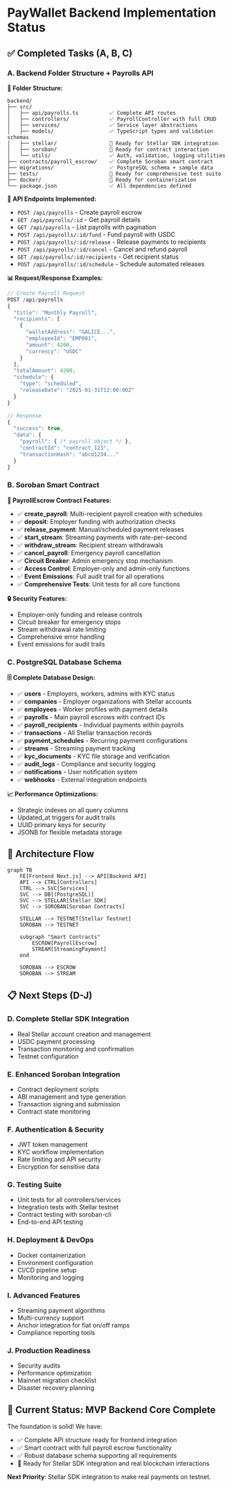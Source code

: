 # PayWallet Backend Implementation Status

## ✅ Completed Tasks (A, B, C)

### A. Backend Folder Structure + Payrolls API

**📁 Folder Structure:**
```
backend/
├── src/
│   ├── api/payrolls.ts          ✅ Complete API routes
│   ├── controllers/             ✅ PayrollController with full CRUD
│   ├── services/                ✅ Service layer abstractions
│   ├── models/                  ✅ TypeScript types and validation schemas
│   ├── stellar/                 📁 Ready for Stellar SDK integration
│   ├── soroban/                 📁 Ready for contract interaction
│   └── utils/                   ✅ Auth, validation, logging utilities
├── contracts/payroll_escrow/    ✅ Complete Soroban smart contract
├── migrations/                  ✅ PostgreSQL schema + sample data
├── tests/                       📁 Ready for comprehensive test suite
├── docker/                      📁 Ready for containerization
└── package.json                 ✅ All dependencies defined
```

**🚀 API Endpoints Implemented:**
- `POST /api/payrolls` - Create payroll escrow
- `GET /api/payrolls/:id` - Get payroll details  
- `GET /api/payrolls` - List payrolls with pagination
- `POST /api/payrolls/:id/fund` - Fund payroll with USDC
- `POST /api/payrolls/:id/release` - Release payments to recipients
- `POST /api/payrolls/:id/cancel` - Cancel and refund payroll
- `GET /api/payrolls/:id/recipients` - Get recipient status
- `POST /api/payrolls/:id/schedule` - Schedule automated releases

**📊 Request/Response Examples:**
```typescript
// Create Payroll Request
POST /api/payrolls
{
  "title": "Monthly Payroll",
  "recipients": [
    {
      "walletAddress": "GALICE...",
      "employeeId": "EMP001", 
      "amount": 4200,
      "currency": "USDC"
    }
  ],
  "totalAmount": 4200,
  "schedule": {
    "type": "scheduled",
    "releaseDate": "2025-01-31T12:00:00Z"
  }
}

// Response
{
  "success": true,
  "data": {
    "payroll": { /* payroll object */ },
    "contractId": "contract_123",
    "transactionHash": "abcd1234..."
  }
}
```

### B. Soroban Smart Contract

**🦀 PayrollEscrow Contract Features:**
- ✅ **create_payroll**: Multi-recipient payroll creation with schedules
- ✅ **deposit**: Employer funding with authorization checks  
- ✅ **release_payment**: Manual/scheduled payment releases
- ✅ **start_stream**: Streaming payments with rate-per-second
- ✅ **withdraw_stream**: Recipient stream withdrawals
- ✅ **cancel_payroll**: Emergency payroll cancellation
- ✅ **Circuit Breaker**: Admin emergency stop mechanism
- ✅ **Access Control**: Employer-only and admin-only functions
- ✅ **Event Emissions**: Full audit trail for all operations
- ✅ **Comprehensive Tests**: Unit tests for all core functions

**🔒 Security Features:**
- Employer-only funding and release controls
- Circuit breaker for emergency stops
- Stream withdrawal rate limiting
- Comprehensive error handling
- Event emissions for audit trails

### C. PostgreSQL Database Schema

**🗄️ Complete Database Design:**
- ✅ **users** - Employers, workers, admins with KYC status
- ✅ **companies** - Employer organizations with Stellar accounts  
- ✅ **employees** - Worker profiles with payment details
- ✅ **payrolls** - Main payroll escrows with contract IDs
- ✅ **payroll_recipients** - Individual payments within payrolls
- ✅ **transactions** - All Stellar transaction records
- ✅ **payment_schedules** - Recurring payment configurations
- ✅ **streams** - Streaming payment tracking
- ✅ **kyc_documents** - KYC file storage and verification
- ✅ **audit_logs** - Compliance and security logging
- ✅ **notifications** - User notification system
- ✅ **webhooks** - External integration endpoints

**📈 Performance Optimizations:**
- Strategic indexes on all query columns
- Updated_at triggers for audit trails
- UUID primary keys for security
- JSONB for flexible metadata storage

## 🔄 Architecture Flow

```mermaid
graph TB
    FE[Frontend Next.js] --> API[Backend API]
    API --> CTRL[Controllers]
    CTRL --> SVC[Services]
    SVC --> DB[(PostgreSQL)]
    SVC --> STELLAR[Stellar SDK]
    SVC --> SOROBAN[Soroban Contracts]
    
    STELLAR --> TESTNET[Stellar Testnet]
    SOROBAN --> TESTNET
    
    subgraph "Smart Contracts"
        ESCROW[PayrollEscrow]
        STREAM[StreamingPayment]
    end
    
    SOROBAN --> ESCROW
    SOROBAN --> STREAM
```

## 📋 Next Steps (D-J)

### D. Complete Stellar SDK Integration
- Real Stellar account creation and management
- USDC payment processing
- Transaction monitoring and confirmation
- Testnet configuration

### E. Enhanced Soroban Integration  
- Contract deployment scripts
- ABI management and type generation
- Transaction signing and submission
- Contract state monitoring

### F. Authentication & Security
- JWT token management
- KYC workflow implementation
- Rate limiting and API security
- Encryption for sensitive data

### G. Testing Suite
- Unit tests for all controllers/services
- Integration tests with Stellar testnet
- Contract testing with soroban-cli
- End-to-end API testing

### H. Deployment & DevOps
- Docker containerization
- Environment configuration
- CI/CD pipeline setup
- Monitoring and logging

### I. Advanced Features
- Streaming payment algorithms
- Multi-currency support
- Anchor integration for fiat on/off ramps
- Compliance reporting tools

### J. Production Readiness
- Security audits
- Performance optimization  
- Mainnet migration checklist
- Disaster recovery planning

## 🎯 Current Status: MVP Backend Core Complete

The foundation is solid! We have:
- ✅ Complete API structure ready for frontend integration
- ✅ Smart contract with full payroll escrow functionality  
- ✅ Robust database schema supporting all requirements
- 🔄 Ready for Stellar SDK integration and real blockchain interactions

**Next Priority**: Stellar SDK integration to make real payments on testnet.
